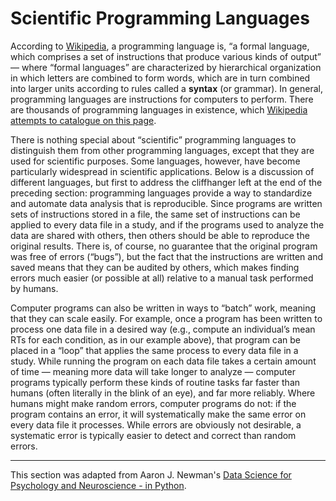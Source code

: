 # Scientific Programming Languages

According to [Wikipedia](https://en.wikipedia.org/wiki/Programming_language), a programming language is, “a formal language, which comprises a set of instructions that produce various kinds of output” — where “formal languages” are characterized by hierarchical organization in which letters are combined to form words, which are in turn combined into larger units according to rules called a **syntax** (or grammar). In general, programming languages are instructions for computers to perform.  There are thousands of programming languages in existence, which [Wikipedia attempts to catalogue on this page](https://en.wikipedia.org/wiki/List_of_programming_languages).

There is nothing special about “scientific” programming languages to distinguish them from other programming languages, except that they are used for scientific purposes. Some languages, however, have become particularly widespread in scientific applications. Below is a discussion of different languages, but first to address the cliffhanger left at the end of the preceding section: programming languages provide a way to standardize and automate data analysis that is reproducible. Since programs are written sets of instructions stored in a file, the same set of instructions can be applied to every data file in a study, and if the programs used to analyze the data are shared with others, then others should be able to reproduce the original results. There is, of course, no guarantee that the original program was free of errors (“bugs”), but the fact that the instructions are written and saved means that they can be audited by others, which makes finding errors much easier (or possible at all) relative to a manual task performed by humans.

Computer programs can also be written in ways to “batch” work, meaning that they can scale easily. For example, once a program has been written to process one data file in a desired way (e.g., compute an individual’s mean RTs for each condition, as in our example above), that program can be placed in a “loop” that applies the same process to every data file in a study. While running the program on each data file takes a certain amount of time — meaning more data will take longer to analyze — computer programs typically perform these kinds of routine tasks far faster than humans (often literally in the blink of an eye), and far more reliably. Where humans might make random errors, computer programs do not: if the program contains an error, it will systematically make the same error on every data file it processes. While errors are obviously not desirable, a systematic error is typically easier to detect and correct than random errors.

---
This section was adapted from Aaron J. Newman's [Data Science for Psychology and Neuroscience - in Python](https://neuraldatascience.io/intro.html).